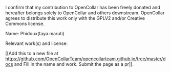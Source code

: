 

I confirm that my contribution to OpenCollar has been freely donated and hereafter belongs solely to OpenCollar and others downstream. OpenCollar agrees to distribute this work only with the GPLV2 and/or Creative Commons license.

Name: Phidoux(taya.maruti)

Relevant work(s) and license: 


[[Add this to a new file at https://github.com/OpenCollarTeam/opencollarteam.github.io/tree/master/docs and Fill in the name and work.  Submit the page as a pr]].
